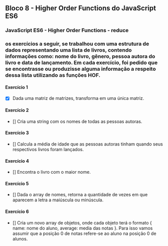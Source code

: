 ## Bloco 8 - Higher Order Functions do JavaScript ES6
### JavaScript ES6 - Higher Order Functions - reduce

### os exercícios a seguir, se trabalhou com uma estrutura de dados representando uma lista de livros, contendo informações como: nome do livro, gênero, pessoa autora do livro e data de lançamento. Em cada exercício, foi pedido que se encontrasse ou produzisse alguma informação a respeito dessa lista utilizando as funções HOF.

#### Exercício 1
- [x] Dada uma matriz de matrizes, transforma em uma única matriz.

#### Exercício 2
- [] Cria uma string com os nomes de todas as pessoas autoras.

#### Exercício 3
- [] Calcula a média de idade que as pessoas autoras tinham quando seus respectivos livros foram lançados.

#### Exercício 4
- [] Encontra o livro com o maior nome.

#### Exercício 5
- [] Dada o array de nomes, retorna a quantidade de vezes em que aparecem a letra a maiúscula ou minúscula.

#### Exercício 6
- [] Cria um novo array de objetos, onde cada objeto terá o formato { name: nome do aluno, average: media das notas }. Para isso vamos assumir que a posição 0 de notas refere-se ao aluno na posição 0 de alunos.